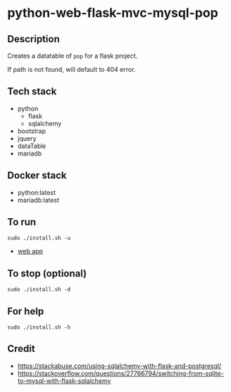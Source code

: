 # python-web-flask-mvc-mysql-pop

## Description
Creates a datatable of `pop` for a flask project.

If path is not found, will default to 404 error.

## Tech stack
- python
  - flask
  - sqlalchemy
- bootstrap
- jquery
- dataTable
- mariadb

## Docker stack
- python:latest
- mariadb:latest

## To run
`sudo ./install.sh -u`
- [web app](http://localhost)

## To stop (optional)
`sudo ./install.sh -d`

## For help
`sudo ./install.sh -h`

## Credit
- https://stackabuse.com/using-sqlalchemy-with-flask-and-postgresql/
- https://stackoverflow.com/questions/27766794/switching-from-sqlite-to-mysql-with-flask-sqlalchemy
